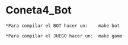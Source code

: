 # Coneta4_Bot
    *Para compilar el BOT hacer un:    make bot

    *Para compilar el JUEGO hacer un:  make game

